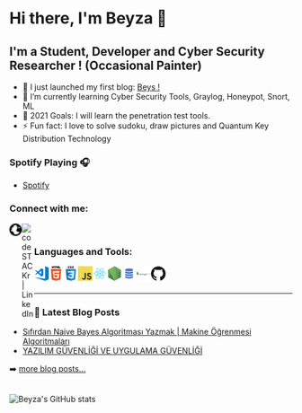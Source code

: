 # Hi there, I'm Beyza 👋

## I'm a Student, Developer and Cyber Security Researcher ! (Occasional Painter)

- 🔭 I just launched my first blog: [Beys !][website]
- 🌱 I’m currently learning Cyber Security Tools, Graylog, Honeypot, Snort, ML
- 🥅 2021 Goals: I will learn the penetration test tools. 
- ⚡ Fun fact: I love to solve sudoku, draw pictures and Quantum Key Distribution Technology

### Spotify Playing 🎧

- [Spotify](https://open.spotify.com/user/beyza_ta?si=vgNrafh2Tb2VF9LyiK2NsQ)

### Connect with me:

[<img align="left" alt="codeSTACKr.com" width="22px" src="https://raw.githubusercontent.com/iconic/open-iconic/master/svg/globe.svg" />][website]
[<img align="left" alt="codeSTACKr | LinkedIn" width="22px" src="https://cdn.jsdelivr.net/npm/simple-icons@v3/icons/linkedin.svg" />][linkedin]
<br />

### Languages and Tools:

[<img align="left" alt="Visual Studio Code" width="26px" src="https://raw.githubusercontent.com/github/explore/80688e429a7d4ef2fca1e82350fe8e3517d3494d/topics/visual-studio-code/visual-studio-code.png" />][vscode]
[<img align="left" alt="HTML5" width="26px" src="https://raw.githubusercontent.com/github/explore/80688e429a7d4ef2fca1e82350fe8e3517d3494d/topics/html/html.png" />][html5]
[<img align="left" alt="CSS3" width="26px" src="https://raw.githubusercontent.com/github/explore/80688e429a7d4ef2fca1e82350fe8e3517d3494d/topics/css/css.png" />][css3]
[<img align="left" alt="JavaScript" width="26px" src="https://raw.githubusercontent.com/github/explore/80688e429a7d4ef2fca1e82350fe8e3517d3494d/topics/javascript/javascript.png" />][jsplaylist]
[<img align="left" alt="React" width="26px" src="https://raw.githubusercontent.com/github/explore/80688e429a7d4ef2fca1e82350fe8e3517d3494d/topics/react/react.png" />][reactplaylist]
[<img align="left" alt="Node.js" width="26px" src="https://raw.githubusercontent.com/github/explore/80688e429a7d4ef2fca1e82350fe8e3517d3494d/topics/nodejs/nodejs.png" />][nodejs]
[<img align="left" alt="SQL" width="26px" src="https://raw.githubusercontent.com/github/explore/80688e429a7d4ef2fca1e82350fe8e3517d3494d/topics/sql/sql.png" />][SQL]
[<img align="left" alt="MongoDB" width="26px" src="https://raw.githubusercontent.com/github/explore/80688e429a7d4ef2fca1e82350fe8e3517d3494d/topics/mongodb/mongodb.png" />][mongodb]
[<img align="left" alt="GitHub" width="26px" src="https://raw.githubusercontent.com/github/explore/78df643247d429f6cc873026c0622819ad797942/topics/github/github.png" />][Github]


<br/>
<br/>

---
### 📕 Latest Blog Posts

<!-- BLOG-POST-LIST:START -->
- [Sıfırdan Naive Bayes Algoritması Yazmak | Makine Öğrenmesi Algoritmaları](https://beyza-ta.medium.com/s%C4%B1f%C4%B1rdan-naive-bayes-algoritmas%C4%B1-yazmak-makine-%C3%B6%C4%9Frenmesi-algoritmalar%C4%B1-c3999676c680)
- [YAZILIM GÜVENLİĞİ VE UYGULAMA GÜVENLİĞİ](https://beyza-ta.medium.com/yazilim-g%C3%BCvenli%CC%87%C4%9Fi%CC%87-ve-uygulama-g%C3%BCvenli%CC%87%C4%9Fi%CC%87-f704ff4a29ee)

<!-- BLOG-POST-LIST:END -->

➡️ [more blog posts...](https://beyza-ta.medium.com/)
<br/>
<br/>

![Beyza's GitHub stats](https://github-readme-stats.vercel.app/api?username=beyza-ta&show_icons=true&theme=radical)


[website]: https://beyza-ta.medium.com/
[linkedin]: www.linkedin.com/in/beyza-taşçı-b02335166
[vscode]: https://code.visualstudio.com/
[html5]: https://www.w3schools.com/html/ 
[css3]: https://www.w3schools.com/css/default.asp
[jsplaylist]: https://www.w3schools.com/js/default.asplist=PLkwxH9e_vrALRJKu7wfXby3MKeflhTu6B
[reactplaylist]: https://tr.reactjs.org/
[Github]: https://github.com/
[mongodb]: https://www.mongodb.com/2
[nodejs]: https://nodejs.org/en/
[SQL]: https://www.w3schools.com/sql/

